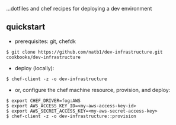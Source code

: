 ...dotfiles and chef recipes for deploying a dev environment

## quickstart
- prerequisites: git, chefdk
```
$ git clone https://github.com/natb1/dev-infrastructure.git cookbooks/dev-infrastructure
```
- deploy (locally):
```
$ chef-client -z -o dev-infrastructure
```
- or, configure the chef machine resource, provision, and deploy:
```
$ export CHEF_DRIVER=fog:AWS
$ export AWS_ACCESS_KEY_ID=<my-aws-access-key-id>
$ export AWS_SECRET_ACCESS_KEY=<my-aws-secret-access-key>
$ chef-client -z -o dev-infrastructure::provision
```
